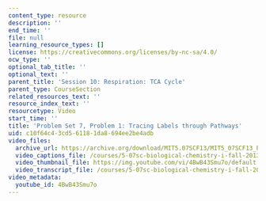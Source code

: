 ```yaml
---
content_type: resource
description: ''
end_time: ''
file: null
learning_resource_types: []
license: https://creativecommons.org/licenses/by-nc-sa/4.0/
ocw_type: ''
optional_tab_title: ''
optional_text: ''
parent_title: 'Session 10: Respiration: TCA Cycle'
parent_type: CourseSection
related_resources_text: ''
resource_index_text: ''
resourcetype: Video
start_time: ''
title: 'Problem Set 7, Problem 1: Tracing Labels through Pathways'
uid: c10f64c4-3cd5-6118-1da8-694ee2be4adb
video_files:
  archive_url: https://archive.org/download/MIT5.07SCF13/MIT5_07SCF13_Pset7_Q1_300k.mp4
  video_captions_file: /courses/5-07sc-biological-chemistry-i-fall-2013/d3f959afdddb528497464acb35972688_4BwB43Smu7o.vtt
  video_thumbnail_file: https://img.youtube.com/vi/4BwB43Smu7o/default.jpg
  video_transcript_file: /courses/5-07sc-biological-chemistry-i-fall-2013/19bba4684d7ad00d9e8fa340fd1e87d8_4BwB43Smu7o.pdf
video_metadata:
  youtube_id: 4BwB43Smu7o
---
```

